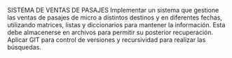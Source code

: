SISTEMA DE VENTAS DE PASAJES
Implementar un sistema que gestione las ventas de pasajes de micro a distintos destinos y 
en diferentes fechas, utilizando matrices, listas y diccionarios para mantener la información. 
Esta debe almacenerse en archivos para permitir su posterior recuperación. Aplicar GIT para control de versiones
y recursividad para realizar las búsquedas.
